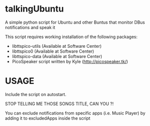 # talkingUbuntu
A simple python script for Ubuntu and other Buntus that monitor DBus notifications and speak it

This script requires working installation of the following packages:
- libttspico-utils (Available at Software Center)
- libttspico0 (Available at Software Center)
- libttspico-data (Available at Software Center)
- PicoSpeaker script written by Kyle (http://picospeaker.tk/)

# USAGE
Include the script on autostart.

STOP TELLING ME THOSE SONGS TITLE, CAN YOU ?!

You can exclude notifications from specific apps (i.e. Music Player) by adding it to excludedApps inside the script